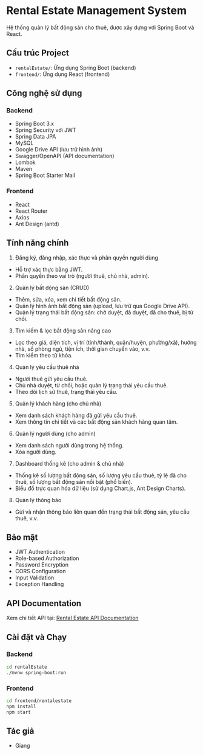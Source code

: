 # Rental Estate Management System

Hệ thống quản lý bất động sản cho thuê, được xây dựng với Spring Boot và React.

## Cấu trúc Project

- `rentalEstate/`: Ứng dụng Spring Boot (backend)
- `frontend/`: Ứng dụng React (frontend)

## Công nghệ sử dụng

### Backend

- Spring Boot 3.x
- Spring Security với JWT
- Spring Data JPA
- MySQL
- Google Drive API (lưu trữ hình ảnh)
- Swagger/OpenAPI (API documentation)
- Lombok
- Maven
- Spring Boot Starter Mail

### Frontend

- React
- React Router
- Axios
- Ant Design (antd)


## Tính năng chính

1. Đăng ký, đăng nhập, xác thực và phân quyền người dùng
- Hỗ trợ xác thực bằng JWT.
- Phân quyền theo vai trò (người thuê, chủ nhà, admin).
2. Quản lý bất động sản (CRUD)
- Thêm, sửa, xóa, xem chi tiết bất động sản.
- Quản lý hình ảnh bất động sản (upload, lưu trữ qua Google Drive API).
- Quản lý trạng thái bất động sản: chờ duyệt, đã duyệt, đã cho thuê, bị từ chối.
3. Tìm kiếm & lọc bất động sản nâng cao
- Lọc theo giá, diện tích, vị trí (tỉnh/thành, quận/huyện, phường/xã), hướng nhà, số phòng ngủ, tiện ích, thời gian chuyển vào, v.v.
- Tìm kiếm theo từ khóa.
4. Quản lý yêu cầu thuê nhà
- Người thuê gửi yêu cầu thuê.
- Chủ nhà duyệt, từ chối, hoặc quản lý trạng thái yêu cầu thuê.
- Theo dõi lịch sử thuê, trạng thái yêu cầu.
5. Quản lý khách hàng (cho chủ nhà)
- Xem danh sách khách hàng đã gửi yêu cầu thuê.
- Xem thông tin chi tiết và các bất động sản khách hàng quan tâm.
6. Quản lý người dùng (cho admin)
- Xem danh sách người dùng trong hệ thống.
- Xóa người dùng.
7. Dashboard thống kê (cho admin & chủ nhà)
- Thống kê số lượng bất động sản, số lượng yêu cầu thuê, tỷ lệ đã cho thuê, số lượng bất động sản nổi bật (phổ biến).
- Biểu đồ trực quan hóa dữ liệu (sử dụng Chart.js, Ant Design Charts).
8. Quản lý thông báo
- Gửi và nhận thông báo liên quan đến trạng thái bất động sản, yêu cầu thuê, v.v.

## Bảo mật

- JWT Authentication
- Role-based Authorization
- Password Encryption
- CORS Configuration
- Input Validation
- Exception Handling

## API Documentation

Xem chi tiết API tại: [Rental Estate API Documentation](https://rentalestate.onrender.com/)

## Cài đặt và Chạy

### Backend

```bash
cd rentalEstate
./mvnw spring-boot:run
```

### Frontend

```bash
cd frontend/rentalestate
npm install
npm start
```

## Tác giả

- Giang
